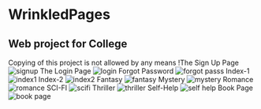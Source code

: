# WrinkledPages
Web project for College
---
Copying of this project is not allowed by any means
!The Sign Up Page
![signup](https://user-images.githubusercontent.com/48997539/156869221-71529335-999c-4319-acda-e2b44cf641af.jpg)
The Login Page
![login](https://user-images.githubusercontent.com/48997539/156869230-b77eca2b-69d8-4d45-b401-a074c782cf81.jpg)
Forgot Password
![forgot passs](https://user-images.githubusercontent.com/48997539/156869249-802ab631-8657-466b-8b99-5494403077c4.jpg)
Index-1
![index1](https://user-images.githubusercontent.com/48997539/156869250-b71c8153-a1f9-4a11-96fe-c7aed1d79255.jpg)
Index-2
![index2](https://user-images.githubusercontent.com/48997539/156869255-fd8ab51f-fdb0-427d-a351-53611f2d0634.jpg)
Fantasy
![fantasy](https://user-images.githubusercontent.com/48997539/156869260-7e6a969d-4fc1-4e30-a283-7ccee4379365.jpg)
Mystery
![mystery](https://user-images.githubusercontent.com/48997539/156869287-8581f871-9429-4f17-9249-40aaed5909a7.jpg)
Romance
![romance](https://user-images.githubusercontent.com/48997539/156869286-3a965521-09e1-4354-8af7-f81188103192.jpg)
SCI-FI
![scifi](https://user-images.githubusercontent.com/48997539/156869291-8c7719a0-d1ef-4e90-8812-51fcc0126f1d.jpg)
Thriller
![thriller](https://user-images.githubusercontent.com/48997539/156869296-2997d33e-ce13-4406-8bff-c2928b454757.jpg)
Self-Help
![self help](https://user-images.githubusercontent.com/48997539/156869309-4d4cf471-6ad2-49de-9f77-afee08b43bb8.jpg)
Book Page
![book page](https://user-images.githubusercontent.com/48997539/156869311-a517b60c-0eb9-4a9c-9173-5321499db129.jpg)
